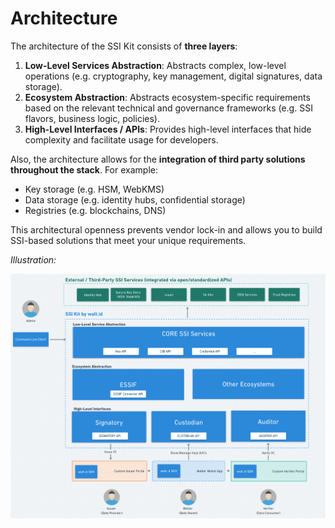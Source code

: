 # Architecture

The architecture of the SSI Kit consists of **three layers**:

1. **Low-Level Services Abstraction**: Abstracts complex, low-level operations (e.g. cryptography, key management, digital signatures, data storage).
2. **Ecosystem Abstraction**: Abstracts ecosystem-specific requirements based on the relevant technical and governance frameworks (e.g. SSI flavors, business logic, policies).
3. **High-Level Interfaces / APIs**: Provides high-level interfaces that hide complexity and facilitate usage for developers.

Also, the architecture allows for the **integration of  third party solutions throughout the stack**. For example:

* Key storage (e.g. HSM, WebKMS)
* Data storage (e.g. identity hubs, confidential storage)
* Registries (e.g. blockchains, DNS)

This architectural openness prevents vendor lock-in and allows you to build SSI-based solutions that meet your unique requirements.

_Illustration:_

![The blue boxes symbolise our products and their interfaces. The green boxes symbolise third party solutions that can be integrated via open APIs to avoid rip-and-replace and extend functionality to meet diverse customer requirements.](../../../what-is-ssikit/ssi-kit/Architecture-SSIKit-by-waltid.png)

##

